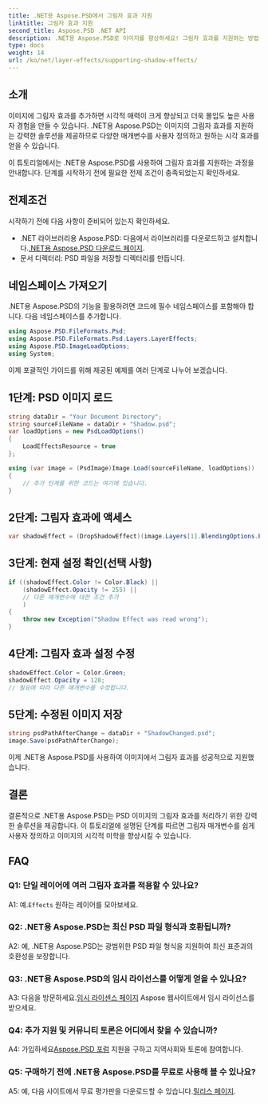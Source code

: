 ```yaml
---
title: .NET용 Aspose.PSD에서 그림자 효과 지원
linktitle: 그림자 효과 지원
second_title: Aspose.PSD .NET API
description: .NET용 Aspose.PSD로 이미지를 향상하세요! 그림자 효과를 지원하는 방법을 단계별로 알아보세요. 지금 다운로드하여 시각적으로 놀라운 경험을 즐겨보세요.
type: docs
weight: 14
url: /ko/net/layer-effects/supporting-shadow-effects/
---
```

## 소개

이미지에 그림자 효과를 추가하면 시각적 매력이 크게 향상되고 더욱 몰입도 높은 사용자 경험을 만들 수 있습니다. .NET용 Aspose.PSD는 이미지의 그림자 효과를 지원하는 강력한 솔루션을 제공하므로 다양한 매개변수를 사용자 정의하고 원하는 시각 효과를 얻을 수 있습니다.

이 튜토리얼에서는 .NET용 Aspose.PSD를 사용하여 그림자 효과를 지원하는 과정을 안내합니다. 단계를 시작하기 전에 필요한 전제 조건이 충족되었는지 확인하세요.

## 전제조건

시작하기 전에 다음 사항이 준비되어 있는지 확인하세요.

-  .NET 라이브러리용 Aspose.PSD: 다음에서 라이브러리를 다운로드하고 설치합니다.[.NET용 Aspose.PSD 다운로드 페이지](https://releases.aspose.com/psd/net/).
- 문서 디렉터리: PSD 파일을 저장할 디렉터리를 만듭니다.

## 네임스페이스 가져오기

.NET용 Aspose.PSD의 기능을 활용하려면 코드에 필수 네임스페이스를 포함해야 합니다. 다음 네임스페이스를 추가합니다.

```csharp
using Aspose.PSD.FileFormats.Psd;
using Aspose.PSD.FileFormats.Psd.Layers.LayerEffects;
using Aspose.PSD.ImageLoadOptions;
using System;
```

이제 포괄적인 가이드를 위해 제공된 예제를 여러 단계로 나누어 보겠습니다.

## 1단계: PSD 이미지 로드

```csharp
string dataDir = "Your Document Directory";
string sourceFileName = dataDir + "Shadow.psd";
var loadOptions = new PsdLoadOptions()
{
    LoadEffectsResource = true
};

using (var image = (PsdImage)Image.Load(sourceFileName, loadOptions))
{
    // 추가 단계를 위한 코드는 여기에 있습니다.
}
```

## 2단계: 그림자 효과에 액세스

```csharp
var shadowEffect = (DropShadowEffect)(image.Layers[1].BlendingOptions.Effects[0]);
```

## 3단계: 현재 설정 확인(선택 사항)

```csharp
if ((shadowEffect.Color != Color.Black) ||
    (shadowEffect.Opacity != 255) ||
    // 다른 매개변수에 대한 조건 추가
    )
{
    throw new Exception("Shadow Effect was read wrong");
}
```

## 4단계: 그림자 효과 설정 수정

```csharp
shadowEffect.Color = Color.Green;
shadowEffect.Opacity = 128;
// 필요에 따라 다른 매개변수를 수정합니다.
```

## 5단계: 수정된 이미지 저장

```csharp
string psdPathAfterChange = dataDir + "ShadowChanged.psd";
image.Save(psdPathAfterChange);
```

이제 .NET용 Aspose.PSD를 사용하여 이미지에서 그림자 효과를 성공적으로 지원했습니다.

## 결론

결론적으로 .NET용 Aspose.PSD는 PSD 이미지의 그림자 효과를 처리하기 위한 강력한 솔루션을 제공합니다. 이 튜토리얼에 설명된 단계를 따르면 그림자 매개변수를 쉽게 사용자 정의하고 이미지의 시각적 미학을 향상시킬 수 있습니다.

## FAQ

### Q1: 단일 레이어에 여러 그림자 효과를 적용할 수 있나요?

 A1: 예.`Effects` 원하는 레이어를 모아보세요.

### Q2: .NET용 Aspose.PSD는 최신 PSD 파일 형식과 호환됩니까?

A2: 예, .NET용 Aspose.PSD는 광범위한 PSD 파일 형식을 지원하여 최신 표준과의 호환성을 보장합니다.

### Q3: .NET용 Aspose.PSD의 임시 라이선스를 어떻게 얻을 수 있나요?

 A3: 다음을 방문하세요.[임시 라이센스 페이지](https://purchase.aspose.com/temporary-license/) Aspose 웹사이트에서 임시 라이선스를 받으세요.

### Q4: 추가 지원 및 커뮤니티 토론은 어디에서 찾을 수 있습니까?

 A4: 가입하세요[Aspose.PSD 포럼](https://forum.aspose.com/c/psd/34) 지원을 구하고 지역사회와 토론에 참여합니다.

### Q5: 구매하기 전에 .NET용 Aspose.PSD를 무료로 사용해 볼 수 있나요?

 A5: 예, 다음 사이트에서 무료 평가판을 다운로드할 수 있습니다.[릴리스 페이지](https://releases.aspose.com/).